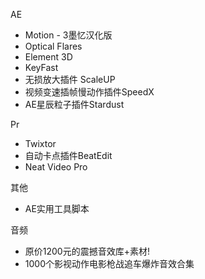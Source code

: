 AE
- Motion - 3墨忆汉化版
- Optical Flares
- Element 3D
- KeyFast
- 无损放大插件 ScaleUP
- 视频变速插帧慢动作插件SpeedX
- AE星辰粒子插件Stardust

Pr
- Twixtor
- 自动卡点插件BeatEdit
- Neat Video Pro

其他
- AE实用工具脚本

音频
- 原价1200元的震撼音效库+素材!
- 1000个影视动作电影枪战追车爆炸音效合集